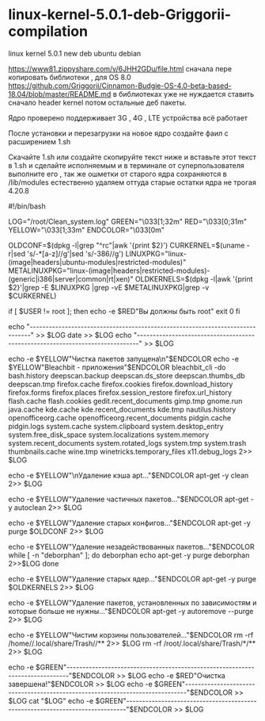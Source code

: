 # linux-kernel-5.0.1-deb-Griggorii-compilation
linux kernel 5.0.1 new deb ubuntu debian

https://www81.zippyshare.com/v/6JHH2GDu/file.html сначала пере копировать библиотеки , 
для OS 8.0 https://github.com/Griggorii/Cinnamon-Budgie-OS-4.0-beta-based-18.04/blob/master/README.md 
в библиотеках уже не нуждается ставить сначало header kernel потом остальные деб пакеты.

Ядро проверено поддерживает 3G , 4G , LTE устройства всё работает

После установки и перезагрузки на новое ядро создайте фаил с расширением 1.sh

Скачайте 1.sh или создайте скопируйте текст ниже и вставьте этот текст в 1.sh и сделайте исполняемым и в терминале от суперпользователя выполните его , так же ошметки от старого ядра сохраняются в /lib/modules естественно удаляем оттуда старые остатки ядра не трогая 4.20.8

#!/bin/bash

LOG="/root/Clean_system.log" GREEN="\033[1;32m" RED="\033[0;31m" YELLOW="\033[1;33m" ENDCOLOR="\033[0m"

OLDCONF=$(dpkg -l|grep "^rc"|awk '{print $2}') CURKERNEL=$(uname -r|sed 's/-*[a-z]//g'|sed 's/-386//g') LINUXPKG="linux-(image|headers|ubuntu-modules|restricted-modules)" METALINUXPKG="linux-(image|headers|restricted-modules)-(generic|i386|server|common|rt|xen)" OLDKERNELS=$(dpkg -l|awk '{print $2}'|grep -E $LINUXPKG |grep -vE $METALINUXPKG|grep -v $CURKERNEL)

if [ $USER != root ]; then echo -e $RED"Вы должны быть root" exit 0 fi

echo "------------------------------------------------------------------------------" >> $LOG date >> $LOG echo "------------------------------------------------------------------------------" >> $LOG

echo -e $YELLOW"Чистка пакетов запущена\n"$ENDCOLOR echo -e $YELLOW"Bleachbit - приложения"$ENDCOLOR bleachbit_cli -do bash.history
deepscan.backup
deepscan.ds_store
deepscan.thumbs_db
deepscan.tmp
firefox.cache
firefox.cookies
firefox.download_history
firefox.forms
firefox.places
firefox.session_restore
firefox.url_history
flash.cache
flash.cookies
gedit.recent_documents
gimp.tmp
gnome.run
java.cache
kde.cache
kde.recent_documents
kde.tmp
nautilus.history
openofficeorg.cache
openofficeorg.recent_documents
pidgin.cache
pidgin.logs
system.cache
system.clipboard
system.desktop_entry
system.free_disk_space
system.localizations
system.memory
system.recent_documents
system.rotated_logs
system.tmp
system.trash
thumbnails.cache
wine.tmp
winetricks.temporary_files
x11.debug_logs 2>> $LOG

echo -e $YELLOW"\nУдаление кэша apt..."$ENDCOLOR apt-get -y clean 2>> $LOG

echo -e $YELLOW"Удаление частичных пакетов..."$ENDCOLOR apt-get -y autoclean 2>> $LOG

echo -e $YELLOW"Удаление старых конфигов..."$ENDCOLOR apt-get -y purge $OLDCONF 2>> $LOG

echo -e $YELLOW"Удаление незадействованных пакетов..."$ENDCOLOR while [ -n "deborphan" ]; do deborphan echo apt-get -y purge deborphan 2>>$LOG done

echo -e $YELLOW"Удаление старых ядер..."$ENDCOLOR apt-get -y purge $OLDKERNELS 2>> $LOG

echo -e $YELLOW"Удаление пакетов, установленных по зависимостям и которые больше не нужны..."$ENDCOLOR apt-get -y autoremove --purge 2>> $LOG

echo -e $YELLOW"Чистим корзины пользователей..."$ENDCOLOR rm -rf /home//.local/share/Trash//** 2>> $LOG rm -rf /root/.local/share/Trash/*/** 2>> $LOG

echo -e $GREEN"------------------------------------------------------------------------------"$ENDCOLOR >> $LOG echo -e $RED"Очистка завершена!"$ENDCOLOR >> $LOG echo -e $GREEN"------------------------------------------------------------------------------"$ENDCOLOR >> $LOG cat "$LOG" echo -e $GREEN"------------------------------------------------------------------------------"$ENDCOLOR >> $LOG
